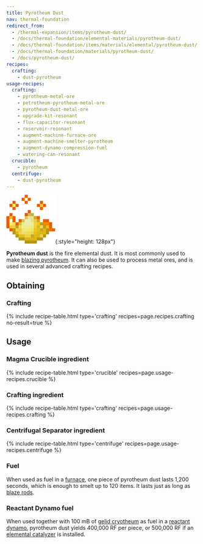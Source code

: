 ```yaml
---
title: Pyrotheum Dust
nav: thermal-foundation
redirect_from:
  - /thermal-expansion/items/pyrotheum-dust/
  - /docs/thermal-foundation/elemental-materials/pyrotheum-dust/
  - /docs/thermal-foundation/items/materials/elemental/pyrotheum-dust/
  - /docs/thermal-foundation/materials/pyrotheum-dust/
  - /docs/pyrotheum-dust/
recipes:
  crafting:
    - dust-pyrotheum
usage-recipes:
  crafting:
    - pyrotheum-metal-ore
    - petrotheum-pyrotheum-metal-ore
    - pyrotheum-dust-metal-ore
    - upgrade-kit-resonant
    - flux-capacitor-resonant
    - reservoir-resonant
    - augment-machine-furnace-ore
    - augment-machine-smelter-pyrotheum
    - augment-dynamo-compression-fuel
    - watering-can-resonant
  crucible:
    - pyrotheum
  centrifuge:
    - dust-pyrotheum
---
```


![Pyrotheum dust](/assets/images/thermal-foundation/dust-pyrotheum.gif){:style="height: 128px"}


**Pyrotheum dust** is the fire elemental dust. It is most commonly used to make
[blazing pyrotheum](/docs/blazing-pyrotheum/). It can also be used to process
metal ores, and is used in several advanced crafting recipes.


Obtaining
---------

### Crafting
{% include recipe-table.html type='crafting' recipes=page.recipes.crafting no-result=true %}


Usage
-----

### Magma Crucible ingredient
{% include recipe-table.html type='crucible' recipes=page.usage-recipes.crucible %}

### Crafting ingredient
{% include recipe-table.html type='crafting' recipes=page.usage-recipes.crafting %}

### Centrifugal Separator ingredient
{% include recipe-table.html type='centrifuge' recipes=page.usage-recipes.centrifuge %}

### Fuel
When used as fuel in a [furnace](https://minecraft.gamepedia.com/Furnace), one
piece of pyrotheum dust lasts 1,200 seconds, which is enough to smelt up to 120
items. It lasts just as long as [blaze
rods](https://minecraft.gamepedia.com/Blaze_Rod).

### Reactant Dynamo fuel
When used together with 100 mB of [gelid cryotheum](/docs/gelid-cryotheum/) as
fuel in a [reactant dynamo](/docs/reactant-dynamo/), pyrotheum dust yields
400,000 RF per piece, or 500,000 RF if an [elemental
catalyzer](/docs/augment-elemental-catalyzer/) is installed.
